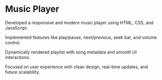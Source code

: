 # Music Player

Developed a responsive and modern music player using HTML, CSS, and JavaScript.

Implemented features like play/pause, next/previous, seek bar, and volume control.

Dynamically rendered playlist with song metadata and smooth UI interactions.

Focused on user experience with clean design, real-time updates, and future scalability.
